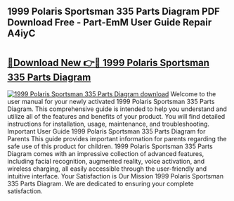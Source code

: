 ## 1999 Polaris Sportsman 335 Parts Diagram PDF Download Free - Part-EmM User Guide Repair A4iyC

# <h2><a href="http://dfn1y7r.blite.top/?on=1999+Polaris+Sportsman+335+Parts+Diagram">🔗Download New 👉🔴 1999 Polaris Sportsman 335 Parts Diagram</a></h2>

[![1999 Polaris Sportsman 335 Parts Diagram download](https://i.imgur.com/lujVjoI.png)](http://dfn1y7r.blite.top/?on=1999+Polaris+Sportsman+335+Parts+Diagram)
Welcome to the user manual for your newly activated 1999 Polaris Sportsman 335 Parts Diagram. This comprehensive guide is intended to help you understand and utilize all of the features and benefits of your product. You will find detailed instructions for installation, usage, maintenance, and troubleshooting. Important User Guide 1999 Polaris Sportsman 335 Parts Diagram for Parents This guide provides important information for parents regarding the safe use of this product for children. 1999 Polaris Sportsman 335 Parts Diagram comes with an impressive collection of advanced features, including facial recognition, augmented reality, voice activation, and wireless charging, all easily accessible through the user-friendly and intuitive interface. Your Satisfaction is Our Mission 1999 Polaris Sportsman 335 Parts Diagram. We are dedicated to ensuring your complete satisfaction.
